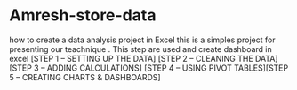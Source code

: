 # Amresh-store-data
how to create a data analysis project in Excel this is a simples project for presenting our teachnique . This step are used and create dashboard in excel [STEP 1 – SETTING UP THE DATA] [STEP 2 – CLEANING THE DATA][STEP 3 – ADDING CALCULATIONS] [STEP 4 – USING PIVOT TABLES][STEP 5 – CREATING CHARTS &amp; DASHBOARDS]
